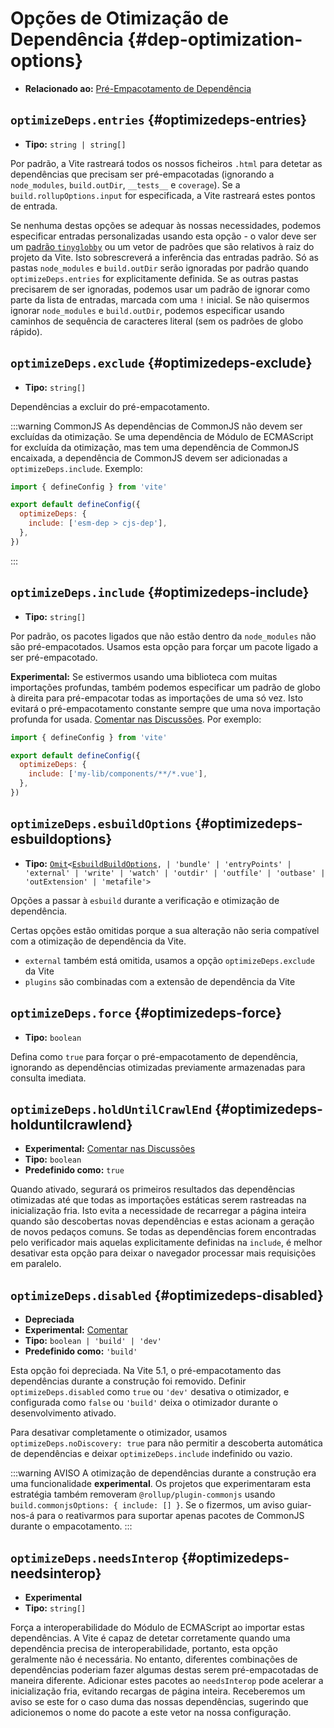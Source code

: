 # Opções de Otimização de Dependência {#dep-optimization-options}

- **Relacionado ao:** [Pré-Empacotamento de Dependência](/guide/dep-pre-bundling)

## `optimizeDeps.entries` {#optimizedeps-entries}

- **Tipo:** `string | string[]`

Por padrão, a Vite rastreará todos os nossos ficheiros `.html` para detetar as dependências que precisam ser pré-empacotadas (ignorando a `node_modules`, `build.outDir`, `__tests__` e `coverage`). Se a `build.rollupOptions.input` for especificada, a Vite rastreará estes pontos de entrada.

Se nenhuma destas opções se adequar às nossas necessidades, podemos especificar entradas personalizadas usando esta opção - o valor deve ser um [padrão `tinyglobby`](https://github.com/SuperchupuDev/tinyglobby) ou um vetor de padrões que são relativos à raiz do projeto da Vite. Isto sobrescreverá a inferência das entradas padrão. Só as pastas `node_modules` e `build.outDir` serão ignoradas por padrão quando `optimizeDeps.entries` for explicitamente definida. Se as outras pastas precisarem de ser ignoradas, podemos usar um padrão de ignorar como parte da lista de entradas, marcada com uma `!` inicial. Se não quisermos ignorar `node_modules` e `build.outDir`, podemos especificar usando caminhos de sequência de caracteres literal (sem os padrões de globo rápido).

## `optimizeDeps.exclude` {#optimizedeps-exclude}

- **Tipo:** `string[]`

Dependências a excluir do pré-empacotamento.

:::warning CommonJS
As dependências de CommonJS não devem ser excluídas da otimização. Se uma dependência de Módulo de ECMAScript for excluída da otimização, mas tem uma dependência de CommonJS encaixada, a dependência de CommonJS devem ser adicionadas a `optimizeDeps.include`. Exemplo:

```js
import { defineConfig } from 'vite'

export default defineConfig({
  optimizeDeps: {
    include: ['esm-dep > cjs-dep'],
  },
})
```

:::

## `optimizeDeps.include` {#optimizedeps-include}

- **Tipo:** `string[]`

Por padrão, os pacotes ligados que não estão dentro da `node_modules` não são pré-empacotados. Usamos esta opção para forçar um pacote ligado a ser pré-empacotado.

**Experimental:** Se estivermos usando uma biblioteca com muitas importações profundas, também podemos especificar um padrão de globo à direita para pré-empacotar todas as importações de uma só vez. Isto evitará o pré-empacotamento constante sempre que uma nova importação profunda for usada. [Comentar nas Discussões](https://github.com/vitejs/vite/discussions/15833). Por exemplo:

```js
import { defineConfig } from 'vite'

export default defineConfig({
  optimizeDeps: {
    include: ['my-lib/components/**/*.vue'],
  },
})
```

## `optimizeDeps.esbuildOptions` {#optimizedeps-esbuildoptions}

- **Tipo:** [`Omit`](https://www.typescriptlang.org/docs/handbook/utility-types.html#omittype-keys)`<`[`EsbuildBuildOptions`](https://esbuild.github.io/api/#general-options)`,
| 'bundle'
| 'entryPoints'
| 'external'
| 'write'
| 'watch'
| 'outdir'
| 'outfile'
| 'outbase'
| 'outExtension'
| 'metafile'>`

Opções a passar à `esbuild` durante a verificação e otimização de dependência.

Certas opções estão omitidas porque a sua alteração não seria compatível com a otimização de dependência da Vite.

- `external` também está omitida, usamos a opção `optimizeDeps.exclude` da Vite
- `plugins` são combinadas com a extensão de dependência da Vite

## `optimizeDeps.force` {#optimizedeps-force}

- **Tipo:** `boolean`

Defina como `true` para forçar o pré-empacotamento de dependência, ignorando as dependências otimizadas previamente armazenadas para consulta imediata.

## `optimizeDeps.holdUntilCrawlEnd` {#optimizedeps-holduntilcrawlend}

- **Experimental:** [Comentar nas Discussões](https://github.com/vitejs/vite/discussions/15834)
- **Tipo:** `boolean`
- **Predefinido como:** `true`

Quando ativado, segurará os primeiros resultados das dependências otimizadas até que todas as importações estáticas serem rastreadas na inicialização fria. Isto evita a necessidade de recarregar a página inteira quando são descobertas novas dependências e estas acionam a geração de novos pedaços comuns. Se todas as dependências forem encontradas pelo verificador mais aquelas explicitamente definidas na `include`, é melhor desativar esta opção para deixar o navegador processar mais requisições em paralelo.

## `optimizeDeps.disabled` {#optimizedeps-disabled}

- **Depreciada**
- **Experimental:** [Comentar](https://github.com/vitejs/vite/discussions/13839)
- **Tipo:** `boolean | 'build' | 'dev'`
- **Predefinido como:** `'build'`

Esta opção foi depreciada. Na Vite 5.1, o pré-empacotamento das dependências durante a construção foi removido. Definir `optimizeDeps.disabled` como `true` ou `'dev'` desativa o otimizador, e configurada como `false` ou `'build'` deixa o otimizador durante o desenvolvimento ativado.

Para desativar completamente o otimizador, usamos `optimizeDeps.noDiscovery: true`  para não permitir a descoberta automática de dependências e deixar `optimizeDeps.include` indefinido ou vazio.

:::warning AVISO
A otimização de dependências durante a construção era uma funcionalidade **experimental**. Os projetos que experimentaram esta estratégia também removeram `@rollup/plugin-commonjs` usando `build.commonjsOptions: { include: [] }`. Se o fizermos, um aviso guiar-nos-á para o reativarmos para suportar apenas pacotes de CommonJS durante o empacotamento.
:::

## `optimizeDeps.needsInterop` {#optimizedeps-needsinterop}

- **Experimental**
- **Tipo:** `string[]`

Força a interoperabilidade do Módulo de ECMAScript ao importar estas dependências. A Vite é capaz de detetar corretamente quando uma dependência precisa de interoperabilidade, portanto, esta opção geralmente não é necessária. No entanto, diferentes combinações de dependências poderiam fazer algumas destas serem pré-empacotadas de maneira diferente. Adicionar estes pacotes ao `needsInterop` pode acelerar a inicialização fria, evitando recargas de página inteira. Receberemos um aviso se este for o caso duma das nossas dependências, sugerindo que adicionemos o nome do pacote a este vetor na nossa configuração.
